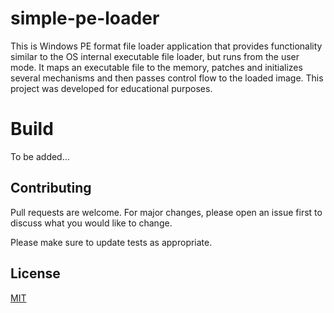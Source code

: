 # simple-pe-loader
This is Windows PE format file loader application that provides functionality similar to the OS internal executable file loader, but runs from the user mode. It maps an executable file to the memory, patches and initializes several mechanisms and then passes control flow to the loaded image. This project was developed for educational purposes.

# Build 
To be added...

## Contributing
Pull requests are welcome. For major changes, please open an issue first to discuss what you would like to change.

Please make sure to update tests as appropriate.

## License
[MIT](https://choosealicense.com/licenses/mit/)
